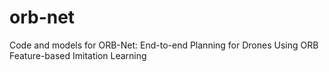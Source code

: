 # orb-net
Code and models for ORB-Net: End-to-end Planning for Drones Using ORB Feature-based Imitation Learning
